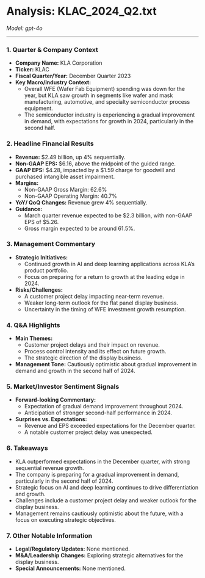 # Analysis: KLAC_2024_Q2.txt

*Model: gpt-4o*

---

### 1. Quarter & Company Context
- **Company Name:** KLA Corporation
- **Ticker:** KLAC
- **Fiscal Quarter/Year:** December Quarter 2023
- **Key Macro/Industry Context:**
  - Overall WFE (Wafer Fab Equipment) spending was down for the year, but KLA saw growth in segments like wafer and mask manufacturing, automotive, and specialty semiconductor process equipment.
  - The semiconductor industry is experiencing a gradual improvement in demand, with expectations for growth in 2024, particularly in the second half.

### 2. Headline Financial Results
- **Revenue:** $2.49 billion, up 4% sequentially.
- **Non-GAAP EPS:** $6.16, above the midpoint of the guided range.
- **GAAP EPS:** $4.28, impacted by a $1.59 charge for goodwill and purchased intangible asset impairment.
- **Margins:**
  - Non-GAAP Gross Margin: 62.6%
  - Non-GAAP Operating Margin: 40.7%
- **YoY/ QoQ Changes:** Revenue grew 4% sequentially.
- **Guidance:**
  - March quarter revenue expected to be $2.3 billion, with non-GAAP EPS of $5.26.
  - Gross margin expected to be around 61.5%.

### 3. Management Commentary
- **Strategic Initiatives:**
  - Continued growth in AI and deep learning applications across KLA’s product portfolio.
  - Focus on preparing for a return to growth at the leading edge in 2024.
- **Risks/Challenges:**
  - A customer project delay impacting near-term revenue.
  - Weaker long-term outlook for the flat panel display business.
  - Uncertainty in the timing of WFE investment growth resumption.

### 4. Q&A Highlights
- **Main Themes:**
  - Customer project delays and their impact on revenue.
  - Process control intensity and its effect on future growth.
  - The strategic direction of the display business.
- **Management Tone:** Cautiously optimistic about gradual improvement in demand and growth in the second half of 2024.

### 5. Market/Investor Sentiment Signals
- **Forward-looking Commentary:**
  - Expectation of gradual demand improvement throughout 2024.
  - Anticipation of stronger second-half performance in 2024.
- **Surprises vs. Expectations:**
  - Revenue and EPS exceeded expectations for the December quarter.
  - A notable customer project delay was unexpected.

### 6. Takeaways
- KLA outperformed expectations in the December quarter, with strong sequential revenue growth.
- The company is preparing for a gradual improvement in demand, particularly in the second half of 2024.
- Strategic focus on AI and deep learning continues to drive differentiation and growth.
- Challenges include a customer project delay and weaker outlook for the display business.
- Management remains cautiously optimistic about the future, with a focus on executing strategic objectives.

### 7. Other Notable Information
- **Legal/Regulatory Updates:** None mentioned.
- **M&A/Leadership Changes:** Exploring strategic alternatives for the display business.
- **Special Announcements:** None mentioned.